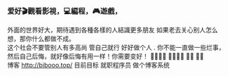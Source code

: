 
###  爱好🎬觀看影視，💻編程，🎮遊戲，
外面的世界好大，期待遇到各種各樣的人結識更多朋友
如果老去关心别人怎么想，那你什么都做不成。<br/>
这个社会不要管别人有多高尚 管自己就行 好好做个人 .
你不能一直做一些烂事，然后自己后悔，就好像后悔有用一样！你需要变好！ 
🐷🐷🐷🐷    🐷🐷🐷🐷
     🐷🐷    🐷🐷                 
博客 http://bibooo.top/
目前目标 就职程序员 做个博客系统
